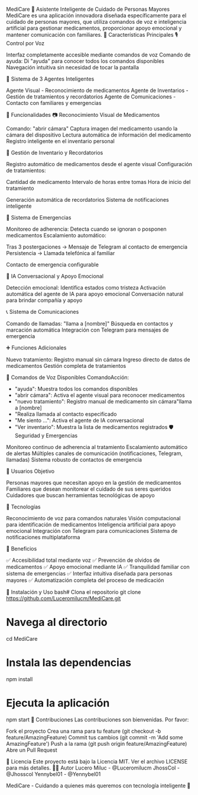 MediCare 🏥
Asistente Inteligente de Cuidado de Personas Mayores
MediCare es una aplicación innovadora diseñada específicamente para el cuidado de personas mayores, que utiliza comandos de voz e inteligencia artificial para gestionar medicamentos, proporcionar apoyo emocional y mantener comunicación con familiares.
🌟 Características Principales
🎙️ Control por Voz

Interfaz completamente accesible mediante comandos de voz
Comando de ayuda: Di "ayuda" para conocer todos los comandos disponibles
Navegación intuitiva sin necesidad de tocar la pantalla

🤖 Sistema de 3 Agentes Inteligentes

Agente Visual - Reconocimiento de medicamentos
Agente de Inventarios - Gestión de tratamientos y recordatorios
Agente de Comunicaciones - Contacto con familiares y emergencias

🔧 Funcionalidades
📷 Reconocimiento Visual de Medicamentos

Comando: "abrir cámara"
Captura imagen del medicamento usando la cámara del dispositivo
Lectura automática de información del medicamento
Registro inteligente en el inventario personal

💊 Gestión de Inventario y Recordatorios

Registro automático de medicamentos desde el agente visual
Configuración de tratamientos:

Cantidad de medicamento
Intervalo de horas entre tomas
Hora de inicio del tratamiento


Generación automática de recordatorios
Sistema de notificaciones inteligente

🚨 Sistema de Emergencias

Monitoreo de adherencia: Detecta cuando se ignoran o posponen medicamentos
Escalamiento automático:

Tras 3 postergaciones → Mensaje de Telegram al contacto de emergencia
Persistencia → Llamada telefónica al familiar


Contacto de emergencia configurable

🤖 IA Conversacional y Apoyo Emocional

Detección emocional: Identifica estados como tristeza
Activación automática del agente de IA para apoyo emocional
Conversación natural para brindar compañía y apoyo

📞 Sistema de Comunicaciones

Comando de llamadas: "llama a [nombre]"
Búsqueda en contactos y marcación automática
Integración con Telegram para mensajes de emergencia

➕ Funciones Adicionales

Nuevo tratamiento: Registro manual sin cámara
Ingreso directo de datos de medicamentos
Gestión completa de tratamientos

🎯 Comandos de Voz Disponibles
ComandoAcción:
- "ayuda": Muestra todos los comandos disponibles
- "abrir cámara": Activa el agente visual para reconocer medicamentos
- "nuevo tratamiento": Registro manual de medicamento sin cámara"llama a [nombre]
- "Realiza llamada al contacto especificado
- "Me siento ...": Activa el agente de IA conversacional
- "Ver inventario": Muestra la lista de medicamentos registrados
🛡️ Seguridad y Emergencias

Monitoreo continuo de adherencia al tratamiento
Escalamiento automático de alertas
Múltiples canales de comunicación (notificaciones, Telegram, llamadas)
Sistema robusto de contactos de emergencia

👥 Usuarios Objetivo

Personas mayores que necesitan apoyo en la gestión de medicamentos
Familiares que desean monitorear el cuidado de sus seres queridos
Cuidadores que buscan herramientas tecnológicas de apoyo

🔮 Tecnologías

Reconocimiento de voz para comandos naturales
Visión computacional para identificación de medicamentos
Inteligencia artificial para apoyo emocional
Integración con Telegram para comunicaciones
Sistema de notificaciones multiplataforma

🚀 Beneficios

✅ Accesibilidad total mediante voz
✅ Prevención de olvidos de medicamentos
✅ Apoyo emocional mediante IA
✅ Tranquilidad familiar con sistema de emergencias
✅ Interfaz intuitiva diseñada para personas mayores
✅ Automatización completa del proceso de medicación

📱 Instalación y Uso
bash# Clona el repositorio
git clone https://github.com/Luceromilucm/MediCare.git

# Navega al directorio
cd MediCare

# Instala las dependencias
npm install

# Ejecuta la aplicación
npm start
🤝 Contribuciones
Las contribuciones son bienvenidas. Por favor:

Fork el proyecto
Crea una rama para tu feature (git checkout -b feature/AmazingFeature)
Commit tus cambios (git commit -m 'Add some AmazingFeature')
Push a la rama (git push origin feature/AmazingFeature)
Abre un Pull Request

📄 Licencia
Este proyecto está bajo la Licencia MIT. Ver el archivo LICENSE para más detalles.
👨‍💻 Autor
Lucero Miluc - @Luceromilucm
JhossCol - @Jhosscol 
Yennybel01 - @Yennybel01



MediCare - Cuidando a quienes más queremos con tecnología inteligente 💙
